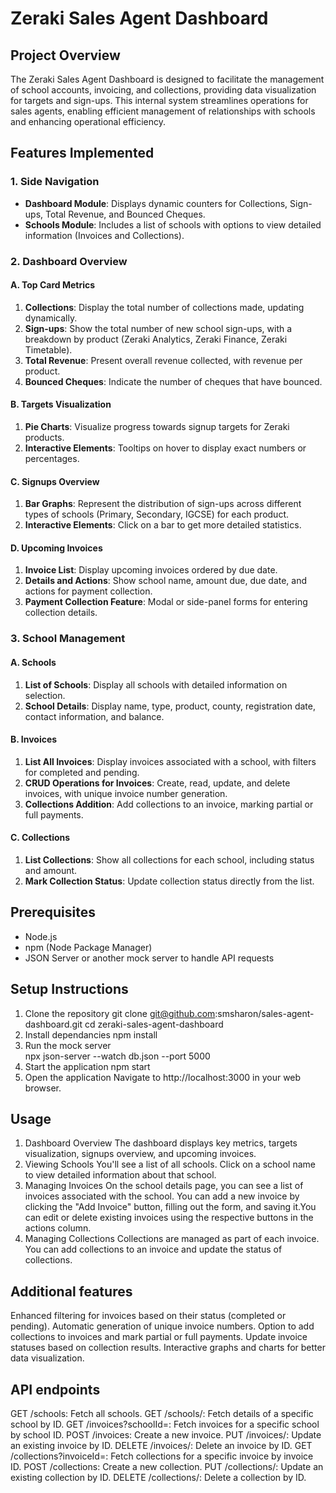 # Zeraki Sales Agent Dashboard

## Project Overview
The Zeraki Sales Agent Dashboard is designed to facilitate the management of school accounts, invoicing, and collections, providing data visualization for targets and sign-ups. This internal system streamlines operations for sales agents, enabling efficient management of relationships with schools and enhancing operational efficiency.

## Features Implemented

### 1. Side Navigation
- **Dashboard Module**: Displays dynamic counters for Collections, Sign-ups, Total Revenue, and Bounced Cheques.
- **Schools Module**: Includes a list of schools with options to view detailed information (Invoices and Collections).

### 2. Dashboard Overview
#### A. Top Card Metrics
1. **Collections**: Display the total number of collections made, updating dynamically.
2. **Sign-ups**: Show the total number of new school sign-ups, with a breakdown by product (Zeraki Analytics, Zeraki Finance, Zeraki Timetable).
3. **Total Revenue**: Present overall revenue collected, with revenue per product.
4. **Bounced Cheques**: Indicate the number of cheques that have bounced.

#### B. Targets Visualization
1. **Pie Charts**: Visualize progress towards signup targets for Zeraki products.
2. **Interactive Elements**: Tooltips on hover to display exact numbers or percentages.

#### C. Signups Overview
1. **Bar Graphs**: Represent the distribution of sign-ups across different types of schools (Primary, Secondary, IGCSE) for each product.
2. **Interactive Elements**: Click on a bar to get more detailed statistics.

#### D. Upcoming Invoices
1. **Invoice List**: Display upcoming invoices ordered by due date.
2. **Details and Actions**: Show school name, amount due, due date, and actions for payment collection.
3. **Payment Collection Feature**: Modal or side-panel forms for entering collection details.

### 3. School Management
#### A. Schools
1. **List of Schools**: Display all schools with detailed information on selection.
2. **School Details**: Display name, type, product, county, registration date, contact information, and balance.

#### B. Invoices
1. **List All Invoices**: Display invoices associated with a school, with filters for completed and pending.
2. **CRUD Operations for Invoices**: Create, read, update, and delete invoices, with unique invoice number generation.
3. **Collections Addition**: Add collections to an invoice, marking partial or full payments.

#### C. Collections
1. **List Collections**: Show all collections for each school, including status and amount.
2. **Mark Collection Status**: Update collection status directly from the list.

## Prerequisites
- Node.js
- npm (Node Package Manager)
- JSON Server or another mock server to handle API requests

## Setup Instructions
1. Clone the repository
   git clone git@github.com:smsharon/sales-agent-dashboard.git
   cd zeraki-sales-agent-dashboard
2. Install dependancies
   npm install
3. Run the mock server   
   npx json-server --watch db.json --port 5000
4. Start the application
   npm start
5. Open the application
   Navigate to http://localhost:3000 in your web browser.

## Usage
1. Dashboard Overview
   The dashboard displays key metrics, targets visualization, signups overview, and upcoming invoices.  
2. Viewing Schools
   You'll see a list of all schools. Click on a school name to view detailed information about that school. 
3. Managing Invoices
   On the school details page, you can see a list of invoices associated with the school.
   You can add a new invoice by clicking the "Add Invoice" button, filling out the form, and saving it.You can edit or delete existing invoices using the respective buttons in the actions column.
4. Managing Collections
   Collections are managed as part of each invoice. You can add collections to an invoice and update the status of collections.

## Additional features
   Enhanced filtering for invoices based on their status (completed or pending).
   Automatic generation of unique invoice numbers.
   Option to add collections to invoices and mark partial or full payments.
   Update invoice statuses based on collection results.
   Interactive graphs and charts for better data visualization.   

## API endpoints
   GET /schools: Fetch all schools.
   GET /schools/: Fetch details of a specific school by ID.
   GET /invoices?schoolId=: Fetch invoices for a specific school by school ID.
   POST /invoices: Create a new invoice.
   PUT /invoices/: Update an existing invoice by ID.
   DELETE /invoices/: Delete an invoice by ID.
   GET /collections?invoiceId=: Fetch collections for a specific invoice by invoice ID.
   POST /collections: Create a new collection.
   PUT /collections/: Update an existing collection by ID.
   DELETE /collections/: Delete a collection by ID.
  
